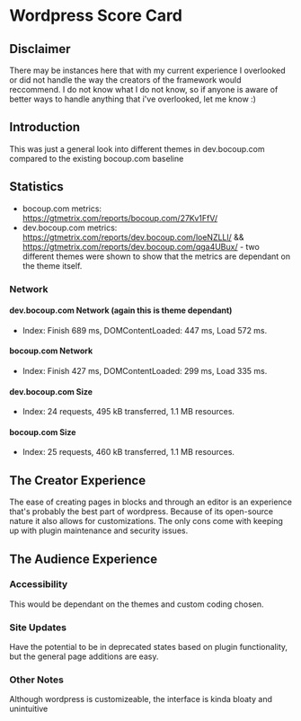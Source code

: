 # Wordpress Score Card

## Disclaimer
There may be instances here that with my current experience I overlooked or did not handle the way the creators of the framework would reccommend. I do not know what I do not know, so if anyone is aware of better ways to handle anything that i've overlooked, let me know :)

## Introduction
This was just a general look into different themes in dev.bocoup.com compared to the existing bocoup.com baseline

## Statistics
- bocoup.com metrics: https://gtmetrix.com/reports/bocoup.com/27Kv1FfV/
- dev.bocoup.com metrics: https://gtmetrix.com/reports/dev.bocoup.com/loeNZLLl/ && https://gtmetrix.com/reports/dev.bocoup.com/qga4UBux/ - two different themes were shown to show that the metrics are dependant on the theme itself. 

### Network 
#### dev.bocoup.com Network (again this is theme dependant)
- Index: Finish 689 ms, DOMContentLoaded: 447 ms, Load 572 ms.  

#### bocoup.com Network
- Index: Finish 427 ms, DOMContentLoaded: 299 ms, Load 335 ms. 

#### dev.bocoup.com Size 
- Index: 24 requests, 495 kB transferred, 1.1 MB resources.

#### bocoup.com Size 
- Index: 25 requests, 460 kB transferred, 1.1 MB resources.

## The Creator Experience
The ease of creating pages in blocks and through an editor is an experience that's probably the best part of wordpress. Because of its open-source nature it also allows for customizations. The only cons come with keeping up with plugin maintenance and security issues. 

## The Audience Experience

### Accessibility
This would be dependant on the themes and custom coding chosen. 

### Site Updates
Have the potential to be in deprecated states based on plugin functionality, but the general page additions are easy.

### Other Notes
Although wordpress is customizeable, the interface is kinda bloaty and unintuitive 